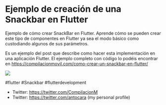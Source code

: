 # Ejemplo de creación de una Snackbar en Flutter

Ejemplo de cómo crear SnackBar en Flutter. Aprende cómo se pueden crear este tipo de componentes en Flutter ya sea el modo básico como custodiando algunos de sus parámetros.
  
Es un ejemplo del post que describe como hacer esta implementación en una aplicación Flutter.
El ejemplo completo con código lo podéis encontrar en https://compilacionmovil.com/como-crear-un-snackbar-en-flutter/

[![](http://img.youtube.com/vi/H-Z6tZzXpiM/0.jpg)](http://www.youtube.com/watch?v=H-Z6tZzXpiM "")

#flutter #Snackbar #flutterdevelopment

* Twitter: https://twitter.com/CompilacionM
* Twitter: https://twitter.com/antocara (my personal profile)
